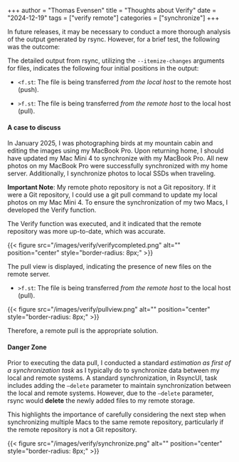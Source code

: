 +++
author = "Thomas Evensen"
title = "Thoughts about Verify"
date = "2024-12-19"
tags = ["verify remote"]
categories = ["synchronize"]
+++

In future releases, it may be necessary to conduct a more thorough analysis of the output generated by rsync. However, for a brief test, the following was the outcome:

The detailed output from rsync, utilizing the `--itemize-changes` arguments for files, indicates the following four initial positions in the output:

- `<f.st`: The file is being transferred *from the local host* to the remote host (push).

- `>f.st`: The file is being transferred *from the remote host* to the local host (pull).

#### A case to discuss

In January 2025, I was photographing birds at my mountain cabin and editing the images using my MacBook Pro. Upon returning home, I should have updated my Mac Mini 4 to synchronize with my MacBook Pro. All new photos on my MacBook Pro were successfully synchronized with my home server. Additionally, I synchronize photos to local SSDs when traveling.

**Important Note**: My remote photo repository is not a Git repository. If it were a Git repository, I could use a git pull command to update my local photos on my Mac Mini 4. To ensure the synchronization of my two Macs, I developed the Verify function.

The Verify function was executed, and it indicated that the remote repository was more up-to-date, which was accurate. 


{{< figure src="/images/verify/verifycompleted.png" alt="" position="center" style="border-radius: 8px;" >}}

The pull view is displayed, indicating the presence of new files on the remote server.

- `>f.st`: The file is being transferred *from the remote host* to the local host (pull).

{{< figure src="/images/verify/pullview.png" alt="" position="center" style="border-radius: 8px;" >}}

Therefore, a remote pull is the appropriate solution.

#### Danger Zone

Prior to executing the data pull, I conducted a standard *estimation as first of a synchronization task* as I typically do to synchronize data between my local and remote systems. A standard synchronization, in RsyncUI, task includes adding the `—delete` parameter to maintain synchronization between the local and remote systems. However, due to the `—delete` parameter, rsync would **delete** the newly added files to my remote storage.

This highlights the importance of carefully considering the next step when synchronizing multiple Macs to the same remote repository, particularly if the remote repository is not a Git repository.


{{< figure src="/images/verify/synchronize.png" alt="" position="center" style="border-radius: 8px;" >}}


